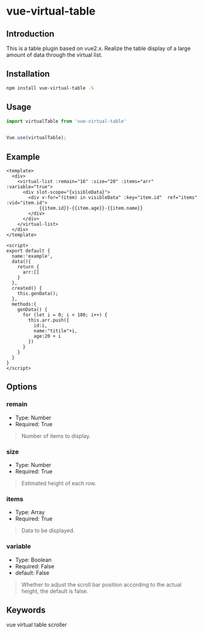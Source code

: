 # vue-virtual-table
## Introduction
This is a table plugin based on vue2.x. Realize the table display of a large amount of data through the virtual list.

## Installation
```sh
npm install vue-virtual-table -S
```

## Usage
```js
import virtualTable from 'vue-virtual-table'

 
Vue.use(virtualTable);
```

## Example
```vue
<template>
  <div>
    <virtual-list :remain="16" :size="20" :items="arr" :variable="true">
      <div slot-scope="{visibleData}">
        <div v-for="(item) in visibleData" :key="item.id"  ref="items" :vid="item.id">
            {{item.id}}-{{item.age}}-{{item.name}}
        </div>
      </div>
    </virtual-list>
  </div>
</template>

<script>
export default {
  name:'example',
  data(){
    return {
      arr:[]
    }
  },
  created() {
    this.genData();
  },
  methods:{
    genData() {
      for (let i = 0; i < 100; i++) {
        this.arr.push({
          id:i,
          name:"titile"+i,
          age:20 + i
        })
      }
    }
  }
}
</script>
```

## Options
### remain
+ Type: Number
+ Required: True
>Number of items to display.
### size
+ Type: Number
+ Required: True
>Estimated height of each row.

### items
+ Type: Array
+ Required: True
> Data to be displayed.

### variable 
+ Type: Boolean
+ Required: False
+ default: False
> Whether to adjust the scroll bar position according to the actual height, the default is false.

## Keywords
vue virtual table scroller

